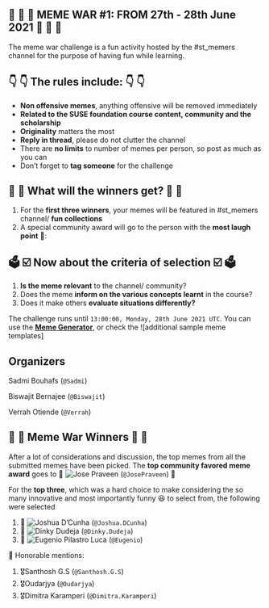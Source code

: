 ## 📢 🚨 📢 MEME WAR #1: FROM 27th - 28th June 2021 📢 🚨 📢
The meme war challenge is a fun activity hosted by the #st_memers channel for the purpose of having fun while learning.


## 👇 👇 The rules include: 👇 👇

- **Non offensive memes**, anything offensive will be removed immediately
- **Related to the SUSE foundation course content, community and the scholarship**
-	**Originality** matters the most
-	**Reply in thread**, please do not clutter the channel
-	There are **no limits** to number of memes per person, so post as much as you can
-	Don’t forget to **tag someone** for the challenge



## 🎁 💝 What will the winners get? 💝 🎁

1. For the **first three winners**, your memes will be featured in #st_memers channel/ **fun collections**
2. A special community award will go to the person with the **most laugh point** 🌟:



## 🗳️ ☑️ Now about the criteria of selection ☑️ 🗳️

1.	**Is the meme relevant** to the channel/ community?
2.	Does the meme **inform on the various concepts learnt** in the course?
3.	Does it make others **evaluate situations differently?**

The challenge runs until `13:00:00, Monday, 28th June 2021 UTC`. You can use the **[Meme Generator]( https://imgflip.com/)**, or check the ![additional sample meme templates]


## Organizers

Sadmi Bouhafs (`@Sadmi`)
  
Biswajit Bernajee (`@Biswajit`)
  
Verrah Otiende (`@Verrah`)



## 🌟 🌟 Meme War Winners 🌟 🌟

After a lot of considerations and discussion, the top memes from all the submitted memes have been picked.
The **top community favored meme award** goes to 👑 ![Jose Praveen](https://github.com/UdacityScholars/SUSE-Cloud-Native-Memers-Ebook/tree/master/Memes/Meme%20War%20Challenge%20%231/Winning%20Memes/JosePraveen.png) (`@JosePraveen`)  👑


For the **top three**, which was a hard choice to make considering the so many innovative  and most importantly funny :laughing: to select from, the following were selected
1.	🥇 ![Joshua D’Cunha](https://github.com/UdacityScholars/SUSE-Cloud-Native-Memers-Ebook/tree/master/Memes/Meme%20War%20Challenge%20%231/Winning%20Memes/Joshua.Dcunha.jpg) (`@Joshua.DCunha`)
2.	🥈 ![Dinky Dudeja](https://github.com/UdacityScholars/SUSE-Cloud-Native-Memers-Ebook/tree/master/Memes/Meme%20War%20Challenge%20%231/Winning%20Memes/Dinky.Dudeja.jpg) (`@Dinky.Dudeja`)
3.	🥉 ![Eugenio Pilastro Luca](https://github.com/UdacityScholars/SUSE-Cloud-Native-Memers-Ebook/tree/master/Memes/Meme%20War%20Challenge%20%231/Winning%20Memes/Eugenio.jpg) (`@Eugenio`)


🚩 Honorable mentions:
1. 🎖️Santhosh G.S (`@Santhosh.G.S`) 
2. 🎖️Oudarjya (`@Oudarjya`)
3. 🎖️Dimitra Karamperi (`@Dimitra.Karamperi`)

